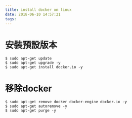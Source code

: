 ```yaml
---
title: install docker on linux
date: 2018-06-10 14:57:21
tags:
---
```

# 安裝預設版本
```
$ sudo apt-get update
$ sudo apt-get upgrade -y
$ sudo apt-get install docker.io -y
```

# 移除docker
```
$ sudo apt-get remove docker docker-engine docker.io -y
$ sudo apt-get autoremove -y
$ sudo apt-get purge -y 
```

